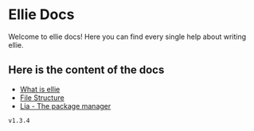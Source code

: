 # Ellie Docs
Welcome to ellie docs! Here you can find every single help about writing ellie.

## Here is the content of the docs

 * [What is ellie](what_is_ellie.md)
 * [File Structure](file_structure.md)
 * [Lia - The package manager](lia.md)

 `v1.3.4`